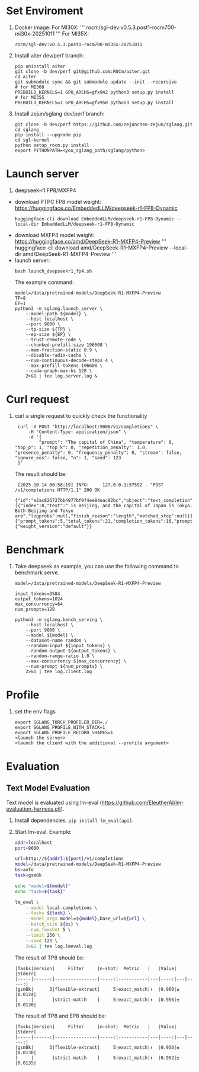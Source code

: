 # Set Enviroment

1. Docker image:
   For MI30X:
   '''
   rocm/sgl-dev:v0.5.3.post1-rocm700-mi30x-20251011
   '''
   For MI35X:
   ```
   rocm/sgl-dev:v0.5.3.post1-rocm700-mi35x-20251011
   ```
2. Install aiter dev/perf branch:
   ``` 
   pip uninstall aiter
   git clone -b dev/perf git@github.com:ROCm/aiter.git
   cd aiter
   git submodule sync && git submodule update --init --recursive
   # for MI308
   PREBUILD_KERNELS=1 GPU_ARCHS=gfx942 python3 setup.py install
   # for MI355
   PREBUILD_KERNELS=1 GPU_ARCHS=gfx950 python3 setup.py install
   ```
4. Install zejun/sglang dev/perf branch:
   ```
   git clone -b dev/perf https://github.com/zejunchen-zejun/sglang.git
   cd sglang
   pip install --upgrade pip
   cd sgl-kernel
   python setup_rocm.py install
   export PYTHONPATH=<you_sglang_path/sglang/python>
   ```

# Launch server
1. deepseek-r1 FP8/MXFP4
- download PTPC FP8 model weight: https://huggingface.co/EmbeddedLLM/deepseek-r1-FP8-Dynamic
    ```
    huggingface-cli download EmbeddedLLM/deepseek-r1-FP8-Dynamic --local-dir EmbeddedLLM/deepseek-r1-FP8-Dynamic
    ```
- download MXFP4 model weight: https://huggingface.co/amd/DeepSeek-R1-MXFP4-Preview
    '''
    huggingface-cli download amd/DeepSeek-R1-MXFP4-Preview --local-dir amd/DeepSeek-R1-MXFP4-Preview
    '''
- launch server:
    ```
    bash launch_deepseekr1_fp4.sh
    ```
    The example command:
    ```
    model=/data/pretrained-models/DeepSeek-R1-MXFP4-Preview
    TP=8
    EP=1
    python3 -m sglang.launch_server \
        --model-path ${model} \
        --host localhost \
        --port 9000 \
        --tp-size ${TP} \
        --ep-size ${EP} \
        --trust-remote-code \
        --chunked-prefill-size 196608 \
        --mem-fraction-static 0.9 \
        --disable-radix-cache \
        --num-continuous-decode-steps 4 \
        --max-prefill-tokens 196608 \
        --cuda-graph-max-bs 128 \
        2>&1 | tee log.server.log &
    ```

# Curl request
1. curl a single request to quickly check the functionality
   ```
    curl -X POST "http://localhost:9000/v1/completions" \
        -H "Content-Type: application/json" \
        -d '{
            "prompt": "The capital of China", "temperature": 0, "top_p": 1, "top_k": 0, "repetition_penalty": 1.0, "presence_penalty": 0, "frequency_penalty": 0, "stream": false, "ignore_eos": false, "n": 1, "seed": 123 
    }'
   ```
   The result should be:
   ```
    [2025-10-14 00:58:19] INFO:     127.0.0.1:57592 - "POST /v1/completions HTTP/1.1" 200 OK
    {"id":"e2ac826727bb4977bf0f4ee84eac92bc","object":"text_completion","created":1760403499,"model":"default","choices":[{"index":0,"text":" is Beijing, and the capital of Japan is Tokyo. Both Beijing and Tokyo are","logprobs":null,"finish_reason":"length","matched_stop":null}],"usage":{"prompt_tokens":5,"total_tokens":21,"completion_tokens":16,"prompt_tokens_details":null,"reasoning_tokens":0},"metadata":{"weight_version":"default"}}
   ```

# Benchmark
1. Take deepseek as example, you can use the following command to benchmark serve.
    ```
    model=/data/pretrained-models/DeepSeek-R1-MXFP4-Preview

    input_tokens=3584
    output_tokens=1024
    max_concurrency=64
    num_prompts=128

    python3 -m sglang.bench_serving \
        --host localhost \
        --port 9000 \
        --model ${model} \
        --dataset-name random \
        --random-input ${input_tokens} \
        --random-output ${output_tokens} \
        --random-range-ratio 1.0 \
        --max-concurrency ${max_concurrency} \
        --num-prompt ${num_prompts} \
        2>&1 | tee log.client.log
    ```

# Profile
1. set the env flags
    ```
    export SGLANG_TORCH_PROFILER_DIR=./
    export SGLANG_PROFILE_WITH_STACK=1
    export SGLANG_PROFILE_RECORD_SHAPES=1
    <launch the server>
    <launch the client with the additional --profile argument>
    ```

# Evaluation

## Text Model Evaluation

Text model is evaluated using lm-eval (<https://github.com/EleutherAI/lm-evaluation-harness.git>).

1. Install dependencies. `pip install lm_eval[api]`.
2. Start lm-eval. Example:

    ```bash
    addr=localhost
    port=9000

    url=http://${addr}:${port}/v1/completions
    model=/data/pretrained-models/DeepSeek-R1-MXFP4-Preview
    bs=auto
    task=gsm8k

    echo "model=${model}"
    echo "task=${task}"

    lm_eval \
        --model local-completions \
        --tasks ${task} \
        --model_args model=${model},base_url=${url} \
        --batch_size ${bs} \
        --num_fewshot 5 \
        --limit 250 \
        --seed 123 \
        2>&1 | tee log.lmeval.log
    ```
    The result of TP8 should be:
    ```
    |Tasks|Version|     Filter     |n-shot|  Metric   |   |Value|   |Stderr|
    |-----|------:|----------------|-----:|-----------|---|----:|---|-----:|
    |gsm8k|      3|flexible-extract|     5|exact_match|↑  |0.960|±  |0.0124|
    |     |       |strict-match    |     5|exact_match|↑  |0.956|±  |0.0130|
    ```
    The result of TP8 and EP8 should be:
    ```
    |Tasks|Version|     Filter     |n-shot|  Metric   |   |Value|   |Stderr|
    |-----|------:|----------------|-----:|-----------|---|----:|---|-----:|
    |gsm8k|      3|flexible-extract|     5|exact_match|↑  |0.956|±  |0.0130|
    |     |       |strict-match    |     5|exact_match|↑  |0.952|±  |0.0135|
    ```
